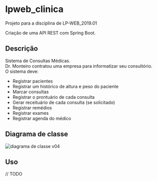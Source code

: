 # lpweb_clinica
Projeto para a disciplina de LP-WEB_2019.01

Criação de uma API REST com Spring Boot.
## Descrição
Sistema de Consultas Médicas.  
Dr. Monteiro contratou uma empresa para informatizar seu consultório.   
O sistema deve:
 - Registrar pacientes 
 - Registrar um histórico de altura e peso do paciente
 - Marcar consultas
 - Registrar o prontuário de cada consulta
 - Gerar receituário de cada consulta (se solicitado)
 - Registrar remédios
 - Registrar exames
 - Registrar agenda do médico
## Diagrama de classe
![diagrama de classe v04](https://i.imgur.com/70h6r4K.png)
## Uso
// TODO

